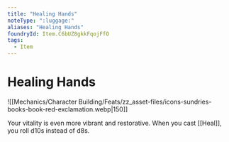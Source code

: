 ```yaml
---
title: "Healing Hands"
noteType: ":luggage:"
aliases: "Healing Hands"
foundryId: Item.C6bUZ8gkkFqojFfO
tags:
  - Item
---
```


# Healing Hands
![[Mechanics/Character Building/Feats/zz_asset-files/icons-sundries-books-book-red-exclamation.webp|150]]

Your vitality is even more vibrant and restorative. When you cast [[Heal]], you roll d10s instead of d8s.

